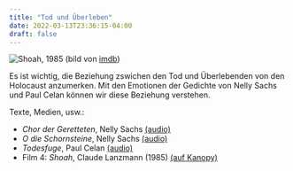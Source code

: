 ```yaml
---
title: "Tod und Überleben"
date: 2022-03-13T23:36:15-04:00
draft: false
---
```


![Shoah, 1985](/img/shoah.jpeg)
(bild von [imdb](https://www.google.com/url?sa=i&url=https%3A%2F%2Fwww.imdb.com%2Ftitle%2Ftt0090015%2F&psig=AOvVaw0fDFunxoL8PWeXbxUZ6a6d&ust=1647372740087000&source=images&cd=vfe&ved=2ahUKEwit15Ppq8b2AhVLY80KHT5sCZcQr4kDegUIARCCAQ))

Es ist wichtig, die Beziehung zswichen den Tod und Überlebenden von den Holocaust anzumerken. Mit den Emotionen der Gedichte von Nelly Sachs und Paul Celan können wir diese Beziehung verstehen.

Texte, Medien, usw.:
 - *Chor der Geretteten*, Nelly Sachs [(audio)](https://www.youtube.com/watch?v=8gqwCgX5i44)
 - *O die Schornsteine*, Nelly Sachs [(audio)](https://www.youtube.com/watch?v=8gqwCgX5i44)
 - *Todesfuge*, Paul Celan [(audio)](https://www.youtube.com/watch?v=gVwLqEHDCQE)
 - Film 4: *Shoah*, Claude Lanzmann (1985) [(auf Kanopy)](https://col-kzoo.primo.exlibrisgroup.com/permalink/01COL_KZOO/v4dko7/alma991005181482204768)